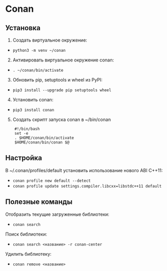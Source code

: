 Conan
=====

Установка
---------

1. Создать виртуальное окружение:
  - `python3 -m venv ~/conan`
2. Активировать виртуальное окружение conan:
  - `. ~/conan/bin/activate`
3. Обновить pip, setuptools и wheel из PyPI:
  - `pip3 install --upgrade pip setuptools wheel`
4. Установить conan:
  - `pip3 install conan`
5. Создать скрипт запуска conan в ~/bin/conan
```
    #!/bin/bash
    set -e
    . $HOME/conan/bin/activate
    $HOME/conan/bin/conan $@
```

Настройка
---------

В ~/.conan/profiles/default установить использование нового ABI C++11:
  - `conan profile new default --detect`
  - `conan profile update settings.compiler.libcxx=libstdc++11 default`

Полезные команды
----------------

Отобразить текущие загруженные библиотеки:
  - `conan search`

Поиск библиотеки:
  - `conan search <название> -r conan-center`

Удилить библиотеку:
  - `conan remove <название>`
